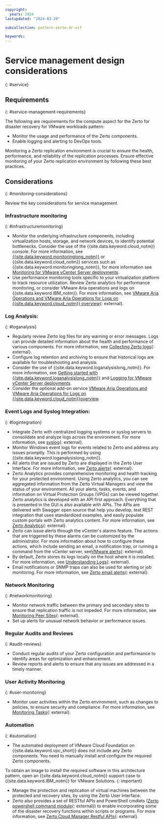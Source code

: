 ```yaml
---
copyright:
  years: 2024
lastupdated: "2024-03-29"

subcollection: pattern-zerto-dr-vcf

keywords:
---
```

# Service management design considerations

{: #service}

## Requirements

{: #service-management-requirements}

The following are requirements for the compute aspect for the Zerto for disaster recovery for VMware workloads pattern:

- Monitor the usage and performance of the Zerto components.
- Enable logging and alerting to DevOps tools.

Monitoring a Zerto replication environment is crucial to ensure the health, performance, and reliability of the replication processes. Ensure effective monitoring of your Zerto replication environment by following these best practices.

## Considerations

{: #monitoring-considerations}

Review the key considerations for service management.

### Infrastructure monitoring

{: #infrastructuremonitoring}

- Monitor the underlying infrastructure components, including virtualization hosts, storage, and network devices, to identify potential bottlenecks. Consider the use of the {{site.data.keyword.cloud_notm}} console. For more information, see [{{site.data.keyword.monitoringlong_notm}}](/docs/cloud-infrastructure?topic=cloud-infrastructure-monitoring-iaas) or {{site.data.keyword.cloud_notm}} services such as {{site.data.keyword.monitoringlong_notm}}, for more information see [Monitoring for VMware vCenter Server deployments](/docs/monitoring?topic=monitoring-vmware-vcenter).
- Use performance monitoring tools specific to your virtualization platform to track resource utilization. Review Zerto analytics for performance monitoring, or consider VMware Aria operations and logs on {{site.data.keyword.IBM_notm}}. For more information, see  [VMware Aria Operations and VMware Aria Operations for Logs on {{site.data.keyword.cloud_notm}} overview](/docs/vmwaresolutions?topic=vmwaresolutions-vrops_overview){: external}.

### Log Analysis:

{: #loganalysis}

- Regularly review Zerto log files for any warning or error messages. Logs can provide detailed information about the health and performance of various components. For more information, see [Collecting Zerto logs](https://help.zerto.com/bundle/Admin.VC.HTML.95/page/Collecting_Zerto_Logs.htm){: external}.
- Configure log retention and archiving to ensure that historical logs are available for troubleshooting and analysis.
- Consider the use of {{site.data.keyword.loganalysislong_notm}}. For more information, see [Getting started with {{site.data.keyword.loganalysislong_notm}}](/docs/log-analysis?topic=log-analysis-getting-started) and [Logging for VMware vCenter Server deployments](/docs/log-analysis?topic=log-analysis-vmware-vcenter).
- Consider the optional add-on service [VMware Aria Operations and VMware Aria Operations for Logs on {{site.data.keyword.cloud_notm}}overview](/docs/vmwaresolutions?topic=vmwaresolutions-vrops_overview).

### Event Logs and Syslog Integration:

{: #logintegration}

- Integrate Zerto with centralized logging systems or syslog servers to consolidate and analyze logs across the environment. For more information, see [syslog](https://help.zerto.com/kb/000003918){: external}.
- Monitor Windows event logs for events related to Zerto and address any issues promptly. This is performed by using {{site.data.keyword.loganalysislong_notm}}.
- All alerts that are issued by Zerto are displayed in the Zerto User Interface. For more information, see [Zerto alerts](https://help.zerto.com/bundle/Alarms.Alerts.HTML/page/Zerto_Alerts.htm){: external}.
- Zerto Analytics provides comprehensive monitoring and health tracking for your protected environment. Using Zerto analytics, you can see aggregated information from the Zerto Virtual Managers and view the status of your environment. All your alerts, tasks, events, and information on Virtual Protection Groups (VPGs) can be viewed together. Zerto analytics is developed with an API first approach. Everything that is presented in the GUI is also available with APIs. The APIs are delivered with Swagger open source that help you develop, test REST integration that uses standardized examples, and easily populate custom portals with Zerto analytics content. For more information, see [Zerto Analytics](https://help.zerto.com/bundle/Zerto.Analytics.HTML/page/Zerto_Analytics_-_Overview_and_Use.htm){: external}.
- Zerto can issue alerts through the vCenter's alarms feature. The actions that are triggered by these alarms can be customized by the administrator. For more information about how to configure these actions, which include sending an email, a notification trap, or running a command from the vCenter server, see[VMware alerts](https://help.zerto.com/bundle/Alarms.Alerts.HTML/page/Zerto_Alarms_In_VMware_vSphere.htm){: external}.
- By default, Zerto stores its logs locally on the host where it is installed. For more information, see [Understanding Logs](https://help.zerto.com/bundle/Admin.VC.HTML.97/page/Understanding_the_Logs.htm){: external}.
- Email notifications or SNMP traps can also be used for alerting or job monitoring. For more information, see [Zerto email alerts](https://help.zerto.com/kb/000003529){: external}.

### Network Monitoring

{: #networkmonitoring}

- Monitor network traffic between the primary and secondary sites to ensure that replication traffic is not impeded. For more information, see [Monitoring Peer Sites](https://help.zerto.com/bundle/Admin.VC.HTML.90/page/Monitoring_Peer_Sites_%E2%80%93_The_SITES_Tab.htm){: external}.
- Set up alerts for unusual network behavior or performance issues.

### Regular Audits and Reviews

{: #audit-reviews}

- Conduct regular audits of your Zerto configuration and performance to identify areas for optimization and enhancement.
- Review reports and alerts to ensure that any issues are addressed in a timely manner.

### User Activity Monitoring

{: #user-monitoring}

- Monitor user activities within the Zerto environment, such as changes to policies, to ensure security and compliance. For more information, see [Monitoring Tasks](https://help.zerto.com/bundle/Admin.Azure.HTML.90/page/Monitoring_Tasks.htm){: external}.

### Automation

{: #automation}

- The automated deployment of VMware Cloud Foundation on {{site.data.keyword.vpc_short}} does not include any Zerto components. You need to manually install and configure the required Zerto components.

To obtain an image to install the required software in this architecture pattern, open an {{site.data.keyword.cloud_notm}} support case to {{site.data.keyword.IBM_notm}} for VMware Solutions.
{: important}

- Manage the protection and replication of virtual machines between the protected and recovery sites, by using the Zerto User Interface.
- Zerto also provides a set of RESTful APIs and PowerShell cmdlets ([Zerto powershell command module](https://help.zerto.com/bundle/Powershell.CMDlets.HTML.90/page/Introduction.htm){: external}) to enable incorporating some of the disaster recovery functions within scripts or programs. For more information, see [Zerto Cloud Manager Restful APIs](https://help.zerto.com/bundle/API.ZCM.HTML.10.0_U3/page/Introduction_to_the_ZCM_RESTful_APIs.htm){: external}.
